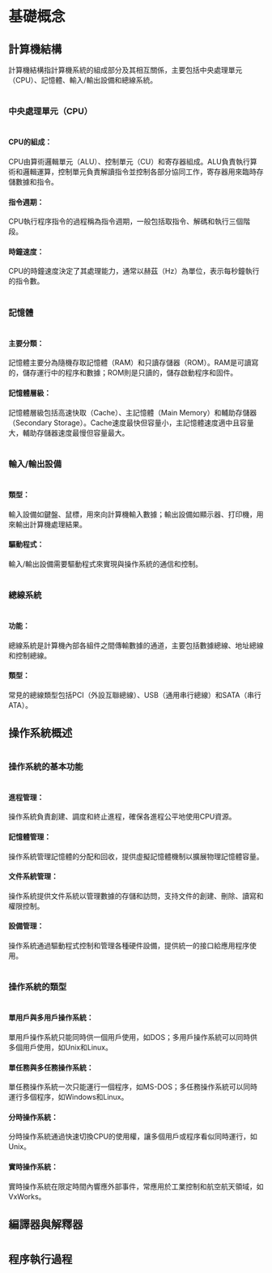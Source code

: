 # 基礎概念

## 計算機結構

計算機結構指計算機系統的組成部分及其相互關係，主要包括中央處理單元（CPU）、記憶體、輸入/輸出設備和總線系統。

#
### 中央處理單元（CPU）
#
#### CPU的組成： 
CPU由算術邏輯單元（ALU）、控制單元（CU）和寄存器組成。ALU負責執行算術和邏輯運算，控制單元負責解讀指令並控制各部分協同工作，寄存器用來臨時存儲數據和指令。
#### 指令週期： 
CPU執行程序指令的過程稱為指令週期，一般包括取指令、解碼和執行三個階段。
#### 時鐘速度： 
CPU的時鐘速度決定了其處理能力，通常以赫茲（Hz）為單位，表示每秒鐘執行的指令數。

#
### 記憶體
#
#### 主要分類： 
記憶體主要分為隨機存取記憶體（RAM）和只讀存儲器（ROM）。RAM是可讀寫的，儲存運行中的程序和數據；ROM則是只讀的，儲存啟動程序和固件。
#### 記憶體層級： 
記憶體層級包括高速快取（Cache）、主記憶體（Main Memory）和輔助存儲器（Secondary Storage）。Cache速度最快但容量小，主記憶體速度適中且容量大，輔助存儲器速度最慢但容量最大。

#
### 輸入/輸出設備
#
#### 類型： 
輸入設備如鍵盤、鼠標，用來向計算機輸入數據；輸出設備如顯示器、打印機，用來輸出計算機處理結果。
#### 驅動程式： 
輸入/輸出設備需要驅動程式來實現與操作系統的通信和控制。

#
### 總線系統
#
#### 功能： 
總線系統是計算機內部各組件之間傳輸數據的通道，主要包括數據總線、地址總線和控制總線。
#### 類型： 
常見的總線類型包括PCI（外設互聯總線）、USB（通用串行總線）和SATA（串行ATA）。

## 操作系統概述

#
### 操作系統的基本功能
#
#### 進程管理： 
操作系統負責創建、調度和終止進程，確保各進程公平地使用CPU資源。
#### 記憶體管理： 
操作系統管理記憶體的分配和回收，提供虛擬記憶體機制以擴展物理記憶體容量。
#### 文件系統管理： 
操作系統提供文件系統以管理數據的存儲和訪問，支持文件的創建、刪除、讀寫和權限控制。
#### 設備管理： 
操作系統通過驅動程式控制和管理各種硬件設備，提供統一的接口給應用程序使用。

#
### 操作系統的類型
#
#### 單用戶與多用戶操作系統： 
單用戶操作系統只能同時供一個用戶使用，如DOS；多用戶操作系統可以同時供多個用戶使用，如Unix和Linux。
#### 單任務與多任務操作系統： 
單任務操作系統一次只能運行一個程序，如MS-DOS；多任務操作系統可以同時運行多個程序，如Windows和Linux。
#### 分時操作系統： 
分時操作系統通過快速切換CPU的使用權，讓多個用戶或程序看似同時運行，如Unix。
#### 實時操作系統： 
實時操作系統在限定時間內響應外部事件，常應用於工業控制和航空航天領域，如VxWorks。


## 編譯器與解釋器

#

## 程序執行過程